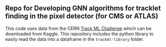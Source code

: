 ## Repo for Developing GNN algorithms for tracklet finding in the pixel detector (for CMS or ATLAS)

This code uses data from the CERN [Track ML Challenge](https://www.kaggle.com/c/trackml-particle-identification/overview) which can be downloaded from Kaggle. This repository includes the python library to easily read the data into a dataframe in the `trackml-library` folder.